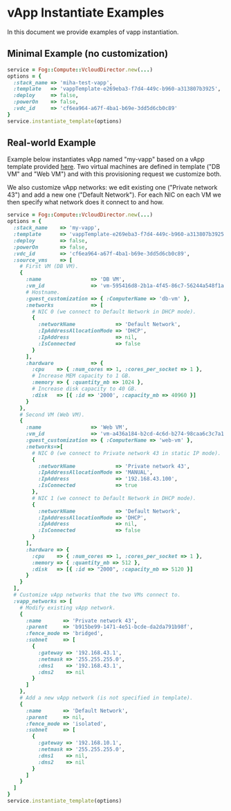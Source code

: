 # vApp Instantiate Examples
In this document we provide examples of vapp instantiation.

## Minimal Example (no customization)

```ruby
service = Fog::Compute::VcloudDirector.new(...)
options = {
  :stack_name => 'miha-test-vapp',
  :template   => 'vappTemplate-e269eba3-f7d4-449c-b960-a313807b3925',
  :deploy     => false,
  :powerOn    => false,
  :vdc_id     => 'cf6ea964-a67f-4ba1-b69e-3dd5d6cb0c89'
}
service.instantiate_template(options)
``` 

## Real-world Example
Example below instantiates vApp named "my-vapp" based on a vApp template provided
[here](./web-server-with-db-vapp.xml). Two virtual machines are defined  in template
("DB VM" and "Web VM") and with this provisioning request we customize both.

We also customize vApp networks: we edit existing one ("Private network 43") and
add a new one ("Default Network"). For each NIC on each VM we then specify what
network does it connect to and how.

```ruby
service = Fog::Compute::VcloudDirector.new(...)
options = {
  :stack_name    => 'my-vapp',
  :template      => 'vappTemplate-e269eba3-f7d4-449c-b960-a313807b3925',
  :deploy        => false,
  :powerOn       => false,
  :vdc_id        => 'cf6ea964-a67f-4ba1-b69e-3dd5d6cb0c89',
  :source_vms    => [
    # First VM (DB VM).
    {
      :name                => 'DB VM',
      :vm_id               => 'vm-595416d8-2b1a-4f45-86c7-56244a548f1a',
      # Hostname.
      :guest_customization => { :ComputerName => 'db-vm' },
      :networks            => [
        # NIC 0 (we connect to Default Network in DHCP mode).
        {
          :networkName             => 'Default Network',
          :IpAddressAllocationMode => 'DHCP',
          :IpAddress               => nil,
          :IsConnected             => false
        }
      ],
      :hardware            => {
        :cpu    => { :num_cores => 1, :cores_per_socket => 1 },
        # Increase MEM capacity to 1 GB.
        :memory => { :quantity_mb => 1024 },
        # Increase disk capacity to 40 GB.
        :disk   => [{ :id => '2000', :capacity_mb => 40960 }]
      }
    },
    # Second VM (Web VM).
    {
      :name                => 'Web VM',
      :vm_id               => 'vm-a436a184-b2cd-4c6d-b274-98caa6c3c7a1',
      :guest_customization => { :ComputerName => 'web-vm' },
      :networks=>[
        # NIC 0 (we connect to Private network 43 in static IP mode).
        {
          :networkName             => 'Private network 43',
          :IpAddressAllocationMode => 'MANUAL',
          :IpAddress               => '192.168.43.100',
          :IsConnected             => true
        },
        # NIC 1 (we connect to Default Network in DHCP mode).
        {
          :networkName             => 'Default Network',
          :IpAddressAllocationMode => 'DHCP',
          :IpAddress               => nil,
          :IsConnected             => false
        }
      ],
      :hardware => {
        :cpu    => { :num_cores => 1, :cores_per_socket => 1 },
        :memory => { :quantity_mb => 512 },
        :disk   => [{ :id => "2000", :capacity_mb => 5120 }]
      }      
    }
  ],
  # Customize vApp networks that the two VMs connect to.
  :vapp_networks => [
    # Modify existing vApp network.
    {
      :name       => 'Private network 43',
      :parent     => 'b915be99-1471-4e51-bcde-da2da791b98f',
      :fence_mode => 'bridged',
      :subnet     => [
        {
          :gateway => '192.168.43.1',
          :netmask => '255.255.255.0',
          :dns1    => '192.168.43.1',
          :dns2    => nil
        }
      ]
    },
    # Add a new vApp network (is not specified in template).
    {
      :name       => 'Default Network',
      :parent     => nil,
      :fence_mode => 'isolated',
      :subnet     => [
        {
          :gateway => '192.168.10.1',
          :netmask => '255.255.255.0',
          :dns1    => nil,
          :dns2    => nil
        }
      ]
    }
  ]
}
service.instantiate_template(options)
``` 

